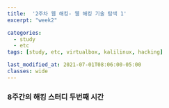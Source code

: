 ```yaml
---
title:  '2주차 웹 해킹- 웹 해킹 기술 탐색 1'
excerpt: "week2"

categories:
  - study
  - etc
tags: [study, etc, virtualbox, kalilinux, hacking]

last_modified_at: 2021-07-01T08:06:00-05:00
classes: wide
---
```


### 8주간의 해킹 스터디 두번째 시간


